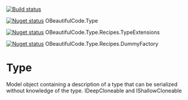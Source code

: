 [![Build status](https://ci.appveyor.com/api/projects/status/fdd34fwf3vf6beiy?svg=true)](https://ci.appveyor.com/project/SurajGupta/obeautifulcode-type)

[![Nuget status](https://img.shields.io/nuget/v/OBeautifulCode.Type.svg)](https://www.nuget.org/packages/OBeautifulCode.Type)  OBeautifulCode.Type

[![Nuget status](https://img.shields.io/nuget/v/OBeautifulCode.Type.Recipes.TypeExtensions.svg)](https://www.nuget.org/packages/OBeautifulCode.Type.Recipes.TypeExtensions)  OBeautifulCode.Type.Recipes.TypeExtensions

[![Nuget status](https://img.shields.io/nuget/v/OBeautifulCode.Type.Recipes.DummyFactory.svg)](https://www.nuget.org/packages/OBeautifulCode.Type.Recipes.DummyFactory)  OBeautifulCode.Type.Recipes.DummyFactory

Type
====
Model object containing a description of a type that can be serialized without knowledge of the type.
IDeepCloneable and IShallowCloneable